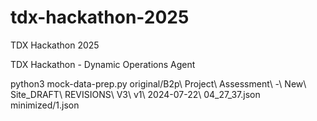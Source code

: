 # tdx-hackathon-2025
TDX Hackathon 2025

TDX Hackathon - Dynamic Operations Agent

python3 mock-data-prep.py original/B2p\ Project\ Assessment\ -\ New\ Site_DRAFT\ REVISIONS\ V3\ v1\ 2024-07-22\ 04_27_37.json minimized/1.json